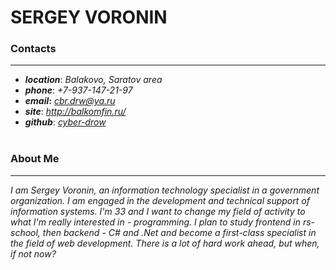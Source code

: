 # **SERGEY VORONIN**

### Contacts
___
* **_location_**: *Balakovo, Saratov area* 
* **_phone_**: *+7-937-147-21-97*
* **_email_:** *<cbr.drw@ya.ru>*
* **_site_**: *<http://balkomfin.ru/>*
* **_github_**: [*cyber-drow*](https://github.com/cyber-drow)  
&nbsp;


### About Me
___

*I am Sergey Voronin, an information technology specialist in a government organization. I am engaged in the development and technical support of information systems. I'm 33 and I want to change my field of activity to what I'm really interested in - programming. I plan to study frontend in rs-school, then backend - C# and .Net and become a first-class specialist in the field of web development. There is a lot of hard work ahead, but when, if not now?*
&nbsp;
